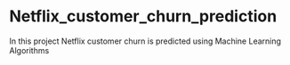 # Netflix_customer_churn_prediction
In this project Netflix customer churn is predicted using Machine Learning Algorithms
